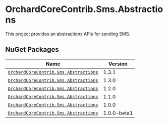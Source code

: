 # OrchardCoreContrib.Sms.Abstractions

This project provides an abstractions APIs for sending SMS.

## NuGet Packages

| Name                                                                                                                    | Version     |
|-------------------------------------------------------------------------------------------------------------------------|-------------|
| [`OrchardCoreContrib.Sms.Abstractions`](https://www.nuget.org/packages/OrchardCoreContrib.Sms.Abstractions/1.3.1)       | 1.3.1       |
| [`OrchardCoreContrib.Sms.Abstractions`](https://www.nuget.org/packages/OrchardCoreContrib.Sms.Abstractions/1.3.0)       | 1.3.0       |
| [`OrchardCoreContrib.Sms.Abstractions`](https://www.nuget.org/packages/OrchardCoreContrib.Sms.Abstractions/1.2.0)       | 1.2.0       |
| [`OrchardCoreContrib.Sms.Abstractions`](https://www.nuget.org/packages/OrchardCoreContrib.Sms.Abstractions/1.1.0)       | 1.1.0       |
| [`OrchardCoreContrib.Sms.Abstractions`](https://www.nuget.org/packages/OrchardCoreContrib.Sms.Abstractions/1.0.0)       | 1.0.0       |
| [`OrchardCoreContrib.Sms.Abstractions`](https://www.nuget.org/packages/OrchardCoreContrib.Sms.Abstractions/1.0.0-beta1) | 1.0.0-beta1 |
